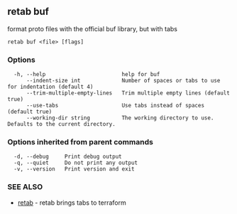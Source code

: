 ## retab buf

format proto files with the official buf library, but with tabs

```
retab buf <file> [flags]
```

### Options

```
  -h, --help                        help for buf
      --indent-size int             Number of spaces or tabs to use for indentation (default 4)
      --trim-multiple-empty-lines   Trim multiple empty lines (default true)
      --use-tabs                    Use tabs instead of spaces (default true)
      --working-dir string          The working directory to use. Defaults to the current directory.
```

### Options inherited from parent commands

```
  -d, --debug     Print debug output
  -q, --quiet     Do not print any output
  -v, --version   Print version and exit
```

### SEE ALSO

* [retab](retab.md)	 - retab brings tabs to terraform


